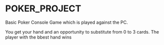 # POKER_PROJECT
Basic Poker Console Game which is played against the PC.

You get your hand and an opportunity to substitute from 0 to 3 cards. The player with the bbest hand wins

